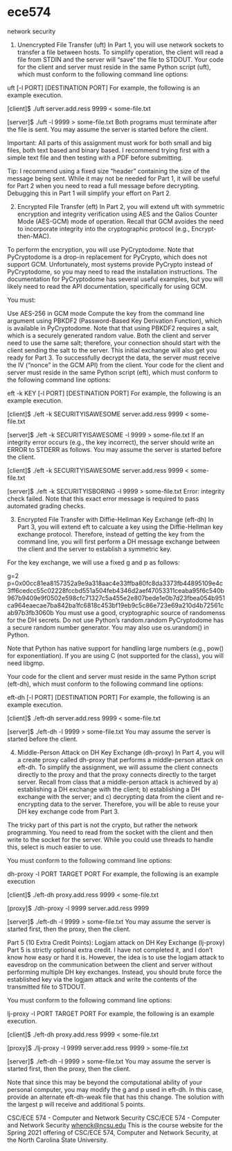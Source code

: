 # ece574
network security

1. Unencrypted File Transfer (uft)
In Part 1, you will use network sockets to transfer a file between hosts. To simplify operation, the client will read a file from STDIN and the server will “save” the file to STDOUT. Your code for the client and server must reside in the same Python script (uft), which must conform to the following command line options:

uft [-l PORT] [DESTINATION PORT] 
For example, the following is an example execution.

[client]$ ./uft server.add.ress 9999 < some-file.txt

[server]$ ./uft -l 9999 > some-file.txt
Both programs must terminate after the file is sent. You may assume the server is started before the client.

Important: All parts of this assignment must work for both small and big files, both text based and binary based. I recommend trying first with a simple text file and then testing with a PDF before submitting.

Tip: I recommend using a fixed size “header” containing the size of the message being sent. While it may not be needed for Part 1, it will be useful for Part 2 when you need to read a full message before decrypting. Debugging this in Part 1 will simplify your effort on Part 2.

2. Encrypted File Transfer (eft)
In Part 2, you will extend uft with symmetric encryption and integrity verification using AES and the Galios Counter Mode (AES-GCM) mode of operation. Recall that GCM avoides the need to incorporate integrity into the cryptographic protocol (e.g., Encrypt-then-MAC).

To perform the encryption, you will use PyCryptodome. Note that PyCryptodome is a drop-in replacement for PyCrypto, which does not support GCM. Unfortunately, most systems provide PyCrypto instead of PyCryptodome, so you may need to read the installation instructions. The documentation for PyCryptodome has several useful examples, but you will likely need to read the API documentation, specifically for using GCM.

You must:

Use AES-256 in GCM mode
Compute the key from the command line argument using PBKDF2 (Password-Based Key Derivation Function), which is available in PyCryptodome. Note that that using PBKDF2 requires a salt, which is a securely generated random value. Both the client and server need to use the same salt; therefore, your connection should start with the client sending the salt to the server. This initial exchange will also get you ready for Part 3.
To successfully decrypt the data, the server must receive the IV (“nonce” in the GCM API) from the client.
Your code for the client and server must reside in the same Python script (eft), which must conform to the following command line options:

eft -k KEY [-l PORT] [DESTINATION PORT] 
For example, the following is an example execution.

[client]$ ./eft -k SECURITYISAWESOME server.add.ress 9999 < some-file.txt

[server]$ ./eft -k SECURITYISAWESOME -l 9999 > some-file.txt
If an integrity error occurs (e.g., the key incorrect), the server should write an ERROR to STDERR as follows. You may assume the server is started before the client.

[client]$ ./eft -k SECURITYISAWESOME server.add.ress 9999 < some-file.txt

[server]$ ./eft -k SECURITYISBORING -l 9999 > some-file.txt
Error: integrity check failed.
Note that this exact error message is required to pass automated grading checks.

3. Encrypted File Transfer with Diffie-Hellman Key Exchange (eft-dh)
In Part 3, you will extend eft to calcuate a key using the Diffie-Hellman key exchange protocol. Therefore, instead of getting the key from the command line, you will first perform a DH message exchange between the client and the server to establish a symmetric key.

For the key exchange, we will use a fixed g and p as follows:

g=2
p=0x00cc81ea8157352a9e9a318aac4e33ffba80fc8da3373fb44895109e4c3ff6cedcc55c02228fccbd551a504feb4346d2aef47053311ceaba95f6c540b967b9409e9f0502e598cfc71327c5a455e2e807bede1e0b7d23fbea054b951ca964eaecae7ba842ba1fc6818c453bf19eb9c5c86e723e69a210d4b72561cab97b3fb3060b
You must use a good, cryptographic source of randomenss for the DH secrets. Do not use Python’s random.random PyCryptodome has a secure random number generator. You may also use os.urandom() in Python.

Note that Python has native support for handling large numbers (e.g., pow() for exponentiation). If you are using C (not supported for the class), you will need libgmp.

Your code for the client and server must reside in the same Python script (eft-dh), which must conform to the following command line options:

eft-dh [-l PORT] [DESTINATION PORT] 
For example, the following is an example execution.

[client]$ ./eft-dh server.add.ress 9999 < some-file.txt

[server]$ ./eft-dh -l 9999 > some-file.txt
You may assume the server is started before the client.

4. Middle-Person Attack on DH Key Exchange (dh-proxy)
In Part 4, you will a create proxy called dh-proxy that performs a middle-person attack on eft-dh. To simplify the assignment, we will assume the client connects directly to the proxy and that the proxy connects directly to the target server. Recall from class that a middle-person attack is achieved by a) establishing a DH exchange with the client; b) establishing a DH exchange with the server; and c) decrypting data from the client and re-encrypting data to the server. Therefore, you will be able to reuse your DH key exchange code from Part 3.

The tricky part of this part is not the crypto, but rather the network programming. You need to read from the socket with the client and then write to the socket for the server. While you could use threads to handle this, select is much easier to use.

You must conform to the following command line options:

dh-proxy -l PORT TARGET PORT
For example, the following is an example execution

[client]$ ./eft-dh proxy.add.ress 9999 < some-file.txt

[proxy]$  ./dh-proxy -l 9999 server.add.ress 9999

[server]$ ./eft-dh -l 9999 > some-file.txt
You may assume the server is started first, then the proxy, then the client.

Part 5 (10 Extra Credit Points): Logjam attack on DH Key Exchange (lj-proxy)
Part 5 is strictly optional extra credit. I have not completed it, and I don’t know how easy or hard it is. However, the idea is to use the logjam attack to eavesdrop on the communication between the client and server without performing multiple DH key exchanges. Instead, you should brute force the established key via the logjam attack and write the contents of the transmitted file to STDOUT.

You must conform to the following command line options:

lj-proxy -l PORT TARGET PORT
For example, the following is an example execution.

[client]$ ./eft-dh proxy.add.ress 9999 < some-file.txt

[proxy]$  ./lj-proxy -l 9999 server.add.ress 9999 > some-file.txt

[server]$ ./eft-dh -l 9999 > some-file.txt
You may assume the server is started first, then the proxy, then the client.

Note that since this may be beyond the computational ability of your personal computer, you may modify the g and p used in eft-dh. In this case, provide an alternate eft-dh-weak file that has this change. The solution with the largest p will receive and additional 5 points.

CSC/ECE 574 - Computer and Network Security
CSC/ECE 574 - Computer and Network Security
whenck@ncsu.edu
This is the course website for the Spring 2021 offering of CSC/ECE 574, Computer and Network Security, at the North Carolina State University.
